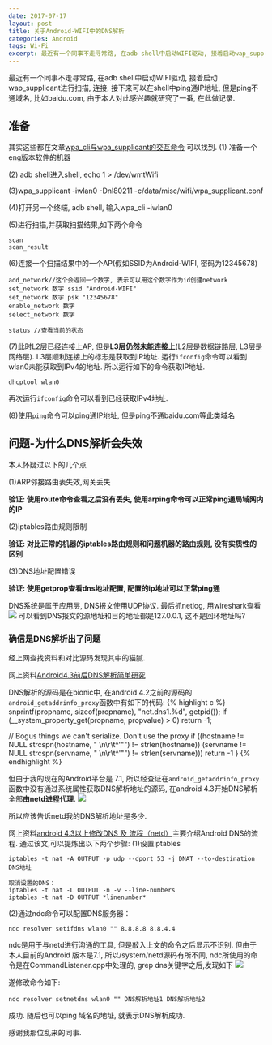 ```yaml
---
date: 2017-07-17
layout: post
title: 关于Android-WIFI中的DNS解析
categories: Android
tags: Wi-Fi
excerpt: 最近有一个同事不走寻常路, 在adb shell中启动WIFI驱动, 接着启动wap_supplicant进行扫描, 连接, 接下来可以在shell中ping通IP地址, 但是ping不通域名, 比如baidu.com。
---
```


最近有一个同事不走寻常路, 在adb shell中启动WIFI驱动, 接着启动wap_supplicant进行扫描, 连接, 接下来可以在shell中ping通IP地址, 但是ping不通域名, 比如baidu.com, 由于本人对此感兴趣就研究了一番, 在此做记录.

## **准备**

其实这些都在文章[wpa_cli与wpa_supplicant的交互命令](http://www.cnblogs.com/lidabo/p/4660213.html) 可以找到.
(1) 准备一个eng版本软件的机器

(2) adb shell进入shell, echo 1 > /dev/wmtWifi

(3)wpa_supplicant -iwlan0 -Dnl80211 -c/data/misc/wifi/wpa_supplicant.conf

(4)打开另一个终端, adb shell, 输入wpa_cli -iwlan0

(5)进行扫描,并获取扫描结果,如下两个命令
```
scan
scan_result
```
(6)连接一个扫描结果中的一个AP(假如SSID为Android-WIFI, 密码为12345678)
```
add_network//这个会返回一个数字, 表示可以用这个数字作为id创建network
set_network 数字 ssid "Android-WIFI"
set_network 数字 psk "12345678"
enable_network 数字
select_network 数字

status //查看当前的状态
```
(7)此时L2层已经连接上AP, 但是**L3层仍然未能连接上**(L2层是数据链路层, L3层是网络层). L3层顺利连接上的标志是获取到IP地址. 运行`ifconfig`命令可以看到wlan0未能获取到IPv4的地址. 所以运行如下的命令获取IP地址.
```
dhcptool wlan0
```
再次运行`ifconfig`命令可以看到已经获取IPv4地址.

(8)使用`ping`命令可以ping通IP地址, 但是ping不通baidu.com等此类域名
## **问题-为什么DNS解析会失效**

本人怀疑过以下的几个点

(1)ARP邻接路由表失效,网关丢失

**验证: 使用route命令查看之后没有丢失, 使用arping命令可以正常ping通局域网内的IP**

(2)iptables路由规则限制

**验证: 对比正常的机器的iptables路由规则和问题机器的路由规则, 没有实质性的区别**

(3)DNS地址配置错误

**验证: 使用getprop查看dns地址配置, 配置的ip地址可以正常ping通**

DNS系统是属于应用层, DNS报文使用UDP协议. 最后抓netlog, 用wireshark查看
![](/blog/assets/wifi/wifi-dns-1.png) 
可以看到DNS报文的源地址和目的地址都是127.0.0.1, 这不是回环地址吗?

### **确信是DNS解析出了问题**
经上网查找资料和对比源码发现其中的猫腻.

网上资料[Android4.3前后DNS解析简单研究](http://blog.csdn.net/insswer/article/details/17382535)

DNS解析的源码是在bionic中, 在android 4.2之前的源码的`android_getaddrinfo_proxy`函数中有如下的代码:
{% highlight  c %}
snprintf(propname, sizeof(propname), "net.dns1.%d", getpid()); 
if (__system_property_get(propname, propvalue) > 0) 
        return -1;  
    
// Bogus things we can't serialize.  Don't use the proxy
if ((hostname != NULL 
    strcspn(hostname, " \n\r\t^'\"") != strlen(hostname)) 
   (servname != NULL 
    strcspn(servname, " \n\r\t^'\"") != strlen(servname))) 
    return -1
} 
{% endhighlight %}

但由于我的现在的Android平台是 7.1, 所以经查证在`android_getaddrinfo_proxy`函数中没有通过系统属性获取DNS解析地址的源码, 在android 4.3开始DNS解析全部**由netd进程代理**.
![](/blog/assets/wifi/wifi-dns-2.png)

所以应该告诉netd我的DNS解析地址是多少.

网上资料[android 4.3以上修改DNS 及 流程（netd）](http://blog.csdn.net/ganyue803/article/details/51646284)主要介绍Android DNS的流程. 通过该文,可以提炼出以下两个步骤:
(1)设置iptables
```
iptables -t nat -A OUTPUT -p udp --dport 53 -j DNAT --to-destination DNS地址

取消设置的DNS：
iptables -t nat -L OUTPUT -n -v --line-numbers
iptables -t nat -D OUTPUT *linenumber*
```

(2)通过ndc命令可以配置DNS服务器：
```
ndc resolver setifdns wlan0 "" 8.8.8.8 8.8.4.4
```

ndc是用于与netd进行沟通的工具, 但是敲入上文的命令之后显示不识别.
但由于本人目前的Android 版本是7.1, 所以/system/netd源码有所不同, ndc所使用的命令是在CommandListener.cpp中处理的, grep dns关键字之后,发现如下
![](/blog/assets/wifi/wifi-dns-3.png)

遂修改命令如下:
```
ndc resolver setnetdns wlan0 "" DNS解析地址1 DNS解析地址2
```

成功. 随后也可以ping 域名的地址, 就表示DNS解析成功.

感谢我那位乱来的同事.
